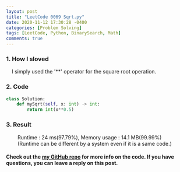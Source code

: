 ```yaml
---
layout: post
title: "LeetCode 0069 Sqrt.py"
date: 2020-11-12 17:30:28 -0400
categories: [Problem Solving]
tags: [LeetCode, Python, BinarySearch, Math]
comments: true
---
```


### 1. How I sloved
&nbsp;&nbsp;&nbsp;&nbsp;I simply used the '**' operator for the square root operation.

### 2. Code
```python
class Solution:
    def mySqrt(self, x: int) -> int:
        return int(x**0.5)
```

### 3. Result
&nbsp;&nbsp;&nbsp;&nbsp;&nbsp;&nbsp;&nbsp;&nbsp;Runtime : 24 ms(97.79%), Memory usage : 14.1 MB(99.99%)  
&nbsp;&nbsp;&nbsp;&nbsp;&nbsp;&nbsp;&nbsp;&nbsp;(Runtime can be different by a system even if it is a same code.)

#### Check out the [my GitHub repo][hyuk-gh] for more info on the code. If you have questions, you can leave a reply on this post.
[hyuk-gh]:   https://github.com/dlgur1994/StudyAlgorithms
